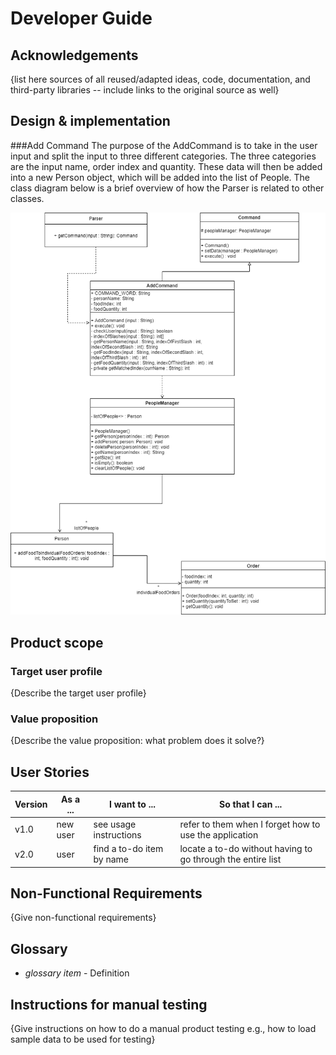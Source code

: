 # Developer Guide

## Acknowledgements

{list here sources of all reused/adapted ideas, code, documentation, and third-party libraries -- include links to the original source as well}

## Design & implementation

###Add Command
The purpose of the AddCommand is to take in the user input and split the input to three different categories. 
The three categories are the input name, order index and quantity. These data will then be added into a new Person object, 
which will be added into the list of People.
The class diagram below is a brief overview of how the Parser is related to other classes.

![img.png](img.png)

## Product scope
### Target user profile

{Describe the target user profile}

### Value proposition

{Describe the value proposition: what problem does it solve?}

## User Stories

|Version| As a ... | I want to ... | So that I can ...|
|--------|----------|---------------|------------------|
|v1.0|new user|see usage instructions|refer to them when I forget how to use the application|
|v2.0|user|find a to-do item by name|locate a to-do without having to go through the entire list|

## Non-Functional Requirements

{Give non-functional requirements}

## Glossary

* *glossary item* - Definition

## Instructions for manual testing

{Give instructions on how to do a manual product testing e.g., how to load sample data to be used for testing}
